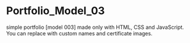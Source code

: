 # Portfolio_Model_03
simple portfolio [model 003] made only with HTML, CSS and JavaScript. You can replace with custom names and certificate images.

